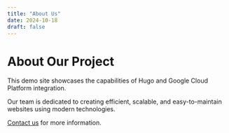 ```yaml
---
title: "About Us"
date: 2024-10-18
draft: false
---
```


# About Our Project

This demo site showcases the capabilities of Hugo and Google Cloud Platform integration.

Our team is dedicated to creating efficient, scalable, and easy-to-maintain websites using modern technologies.

[Contact us](/contact) for more information.
